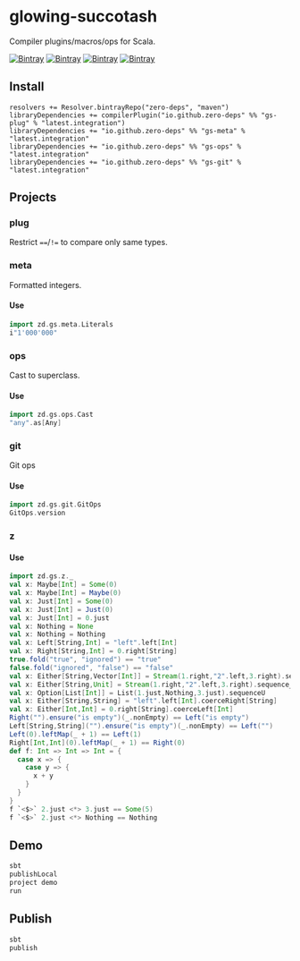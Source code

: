 # glowing-succotash

Compiler plugins/macros/ops for Scala.

[![Bintray](https://img.shields.io/bintray/v/zero-deps/maven/gs-plug.svg?label=plug)](https://bintray.com/zero-deps/maven/gs-plug/_latestVersion)
[![Bintray](https://img.shields.io/bintray/v/zero-deps/maven/gs-meta.svg?label=meta)](https://bintray.com/zero-deps/maven/gs-meta/_latestVersion)
[![Bintray](https://img.shields.io/bintray/v/zero-deps/maven/gs-ops.svg?label=ops)](https://bintray.com/zero-deps/maven/gs-ops/_latestVersion)
[![Bintray](https://img.shields.io/bintray/v/zero-deps/maven/gs-git.svg?label=git)](https://bintray.com/zero-deps/maven/gs-git/_latestVersion)

## Install

```
resolvers += Resolver.bintrayRepo("zero-deps", "maven")
libraryDependencies += compilerPlugin("io.github.zero-deps" %% "gs-plug" % "latest.integration")
libraryDependencies += "io.github.zero-deps" %% "gs-meta" % "latest.integration"
libraryDependencies += "io.github.zero-deps" %% "gs-ops" % "latest.integration"
libraryDependencies += "io.github.zero-deps" %% "gs-git" % "latest.integration"
```

## Projects

### plug

Restrict `==`/`!=` to compare only same types. 

### meta

Formatted integers.

#### Use

```scala
import zd.gs.meta.Literals
i"1'000'000"
```

### ops

Cast to superclass.

#### Use

```scala
import zd.gs.ops.Cast
"any".as[Any]
```

### git

Git ops

#### Use

```scala
import zd.gs.git.GitOps
GitOps.version
```

### z

#### Use

```scala
import zd.gs.z._
val x: Maybe[Int] = Some(0)
val x: Maybe[Int] = Maybe(0)
val x: Just[Int] = Some(0)
val x: Just[Int] = Just(0)
val x: Just[Int] = 0.just
val x: Nothing = None
val x: Nothing = Nothing
val x: Left[String,Int] = "left".left[Int]
val x: Right[String,Int] = 0.right[String]
true.fold("true", "ignored") == "true"
false.fold("ignored", "false") == "false"
val x: Either[String,Vector[Int]] = Stream(1.right,"2".left,3.right).sequenceU
val x: Either[String,Unit] = Stream(1.right,"2".left,3.right).sequence_
val x: Option[List[Int]] = List(1.just,Nothing,3.just).sequenceU
val x: Either[String,String] = "left".left[Int].coerceRight[String]
val x: Either[Int,Int] = 0.right[String].coerceLeft[Int]
Right("").ensure("is empty")(_.nonEmpty) == Left("is empty")
Left[String,String]("").ensure("is empty")(_.nonEmpty) == Left("")
Left(0).leftMap(_ + 1) == Left(1)
Right[Int,Int](0).leftMap(_ + 1) == Right(0)
def f: Int => Int => Int = {
  case x => {
    case y => {
      x + y
    }
  }
}
f `<$>` 2.just <*> 3.just == Some(5)
f `<$>` 2.just <*> Nothing == Nothing
```

## Demo

```bash
sbt
publishLocal
project demo
run
```

## Publish

```bash
sbt
publish
```

